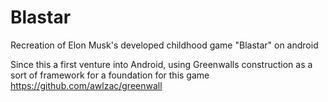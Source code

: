 # Blastar
Recreation of Elon Musk's developed childhood game "Blastar" on android

Since this a first venture into Android, using Greenwalls construction as a sort of framework for a foundation for this game
https://github.com/awlzac/greenwall
